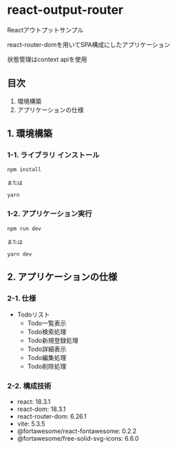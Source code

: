 # react-output-router

Reactアウトプットサンプル

react-router-domを用いてSPA構成にしたアプリケーション

状態管理はcontext apiを使用


## 目次
1. 環境構築
2. アプリケーションの仕様

## 1. 環境構築

### 1-1. ライブラリ インストール

```
npm install

または

yarn
```

### 1-2. アプリケーション実行

```
npm run dev

または

yarn dev
```

## 2. アプリケーションの仕様

### 2-1. 仕様
- Todoリスト
  - Todo一覧表示
  - Todo検索処理
  - Todo新規登録処理
  - Todo詳細表示
  - Todo編集処理
  - Todo削除処理

### 2-2. 構成技術
- react: 18.3.1
- react-dom: 18.3.1
- react-router-dom: 6.26.1
- vite: 5.3.5
- @fortawesome/react-fontawesome: 0.2.2
- @fortawesome/free-solid-svg-icons: 6.6.0
